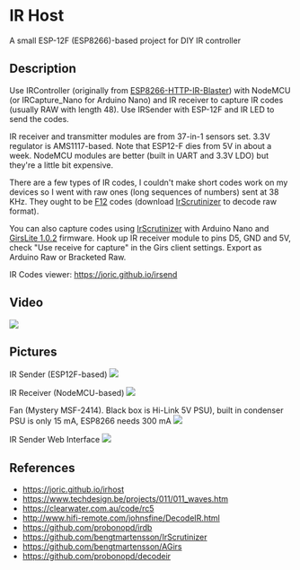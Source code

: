 # IR Host

A small ESP-12F (ESP8266)-based project for DIY IR controller

## Description

Use IRController
(originally from [ESP8266-HTTP-IR-Blaster](https://github.com/mdhiggins/ESP8266-HTTP-IR-Blaster))
with NodeMCU (or IRCapture_Nano for Arduino Nano) and IR receiver to capture IR codes (usually RAW with length 48).
Use IRSender with ESP-12F and IR LED to send the codes.

IR receiver and transmitter modules are from 37-in-1 sensors set. 3.3V regulator is AMS1117-based.
Note that ESP12-F dies from 5V in about a week. NodeMCU modules are better (built in UART and 3.3V LDO) but they're a little bit expensive.

There are a few types of IR codes, I couldn't make short codes work on my devices so I went with raw ones (long sequences of numbers) sent at 38 KHz.
They ought to be [F12](http://www.hifi-remote.com/johnsfine/DecodeIR.html#F12) codes (download [IrScrutinizer](https://github.com/bengtmartensson/IrScrutinizer/releases/) to decode raw format).

You can also capture codes using [IrScrutinizer](https://github.com/bengtmartensson/IrScrutinizer/releases) with Arduino Nano
and [GirsLite 1.0.2](https://github.com/bengtmartensson/AGirs/releases)
firmware. Hook up IR receiver module to pins D5, GND and 5V, check "Use receive for capture" in the Girs client settings.
Export as Arduino Raw or Bracketed Raw.

IR Codes viewer: https://joric.github.io/irsend

## Video

[![](http://img.youtube.com/vi/UZf-yPra764/maxresdefault.jpg)](https://youtu.be/UZf-yPra764)

## Pictures

IR Sender (ESP12F-based)
![](https://i.imgur.com/cuKyaiH.jpg)

IR Receiver (NodeMCU-based)
![](https://i.imgur.com/2mgzBxz.jpg)

Fan (Mystery MSF-2414). Black box is Hi-Link 5V PSU), built in condenser PSU is only 15 mA, ESP8266 needs 300 mA
![](https://i.imgur.com/v785Rjy.jpg)

IR Sender Web Interface
![](https://i.imgur.com/6EhBSfD.jpg)

## References

* https://joric.github.io/irhost
* https://www.techdesign.be/projects/011/011_waves.htm
* https://clearwater.com.au/code/rc5
* http://www.hifi-remote.com/johnsfine/DecodeIR.html
* https://github.com/probonopd/irdb
* https://github.com/bengtmartensson/IrScrutinizer
* https://github.com/bengtmartensson/AGirs
* https://github.com/probonopd/decodeir
